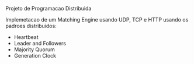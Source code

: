 Projeto de Programacao Distribuida

Implemetacao de um Matching Engine usando UDP, TCP e HTTP usando os padroes distribuidos:

- Heartbeat
- Leader and Followers
- Majority Quorum
- Generation Clock
